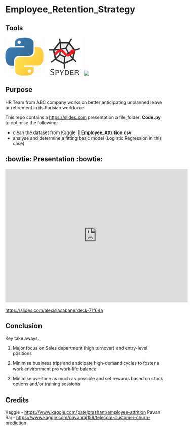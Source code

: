 # Employee_Retention_Strategy

## Tools

![](/Media/P_logo.png)
![](/Media/Spyder_logo.png)
![](/Media/slides_com.png)

## Purpose

HR Team from ABC company works on better anticipating unplanned leave or retirement in its Parisian workforce

This repo contains a https://slides.com presentation a file_folder: **Code.py** to optimise the following:

- clean the dataset from Kaggle
        :file_folder: **Employee_Attrition.csv**
- analyse and determine a fitting basic model (Logistic Regression in this case)

## :bowtie: Presentation :bowtie:

<iframe src="https://slides.com/alexislacabane/deck-71f64a/embed" width="576" height="420" scrolling="no" frameborder="0" webkitallowfullscreen mozallowfullscreen allowfullscreen></iframe>

https://slides.com/alexislacabane/deck-71f64a

## Conclusion
Key take aways: 

1. Major focus on Sales department (high turnover) and entry-level positions

2. Minimise business trips and anticipate high-demand cycles to foster a work environment pro work-life balance

3. Minimise overtime as much as possible and set rewards based on stock options and/or training sessions

## Credits

Kaggle - https://www.kaggle.com/patelprashant/employee-attrition 
Pavan Raj - https://www.kaggle.com/pavanraj159/telecom-customer-churn-prediction